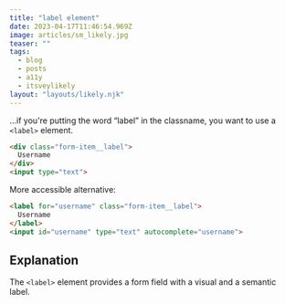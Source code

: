 ```yaml
---
title: "label element"
date: 2023-04-17T11:46:54.969Z
image: articles/sm_likely.jpg
teaser: ""
tags:
  - blog
  - posts
  - a11y
  - itsveylikely
layout: "layouts/likely.njk"
---
```

…if you're putting the word “label” in the classname, you want to use a `<label>` element.

```html
<div class="form-item__label">
  Username
</div>
<input type="text">
```
More accessible alternative:

```html
<label for="username" class="form-item__label">
  Username
</label>
<input id="username" type="text" autocomplete="username">
```

## Explanation

The `<label>` element provides a form field with a visual and a semantic label.
